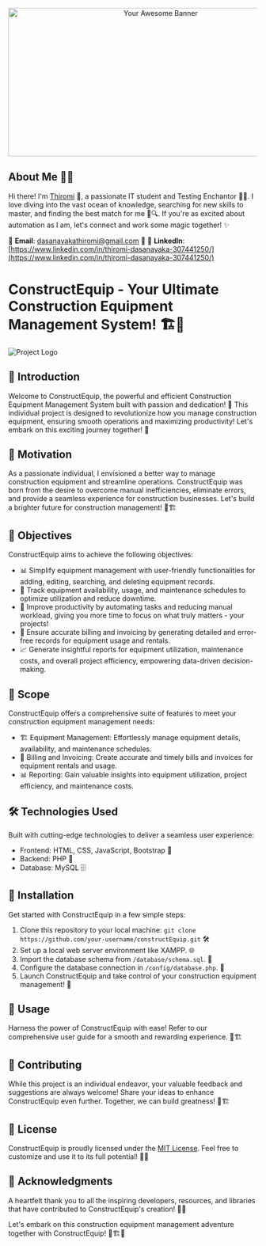 <p align="center">
  <img src="https://github.com/Thiromi97/ebay_automation/blob/main/my%20banner.png?raw=true" alt="Your Awesome Banner" width="600" height="300">
</p>

## About Me 👩‍💻

Hi there! I'm [Thiromi](https://www.linkedin.com/in/thiromi-dasanayaka-307441250/) 👋, a passionate IT student and Testing Enchantor 🧙‍♂️. I love diving into the vast ocean of knowledge, searching for new skills to master, and finding the best match for me 🌊🔍. If you're as excited about automation as I am, let's connect and work some magic together! ✨

📧 **Email**: dasanayakathiromi@gmail.com 💌
🔗 **LinkedIn**: [https://www.linkedin.com/in/thiromi-dasanayaka-307441250/](https://www.linkedin.com/in/thiromi-dasanayaka-307441250/)


# ConstructEquip - Your Ultimate Construction Equipment Management System! 🏗️💼

![Project Logo](/path/to/project-logo.png)

## 📜 Introduction
Welcome to ConstructEquip, the powerful and efficient Construction Equipment Management System built with passion and dedication! 🚀 This individual project is designed to revolutionize how you manage construction equipment, ensuring smooth operations and maximizing productivity! Let's embark on this exciting journey together! 🌟

## 🌟 Motivation
As a passionate individual, I envisioned a better way to manage construction equipment and streamline operations. ConstructEquip was born from the desire to overcome manual inefficiencies, eliminate errors, and provide a seamless experience for construction businesses. Let's build a brighter future for construction management! 💪🏗️

## 🎯 Objectives
ConstructEquip aims to achieve the following objectives:
- 📊 Simplify equipment management with user-friendly functionalities for adding, editing, searching, and deleting equipment records.
- 📅 Track equipment availability, usage, and maintenance schedules to optimize utilization and reduce downtime.
- 💼 Improve productivity by automating tasks and reducing manual workload, giving you more time to focus on what truly matters - your projects!
- 💸 Ensure accurate billing and invoicing by generating detailed and error-free records for equipment usage and rentals.
- 📈 Generate insightful reports for equipment utilization, maintenance costs, and overall project efficiency, empowering data-driven decision-making.

## 🌈 Scope
ConstructEquip offers a comprehensive suite of features to meet your construction equipment management needs:
- 🏗️ Equipment Management: Effortlessly manage equipment details, availability, and maintenance schedules.
- 💼 Billing and Invoicing: Create accurate and timely bills and invoices for equipment rentals and usage.
- 📊 Reporting: Gain valuable insights into equipment utilization, project efficiency, and maintenance costs.

## 🛠️ Technologies Used
Built with cutting-edge technologies to deliver a seamless user experience:
- Frontend: HTML, CSS, JavaScript, Bootstrap 🎨
- Backend: PHP 🧙
- Database: MySQL 🗄️

## 🔧 Installation
Get started with ConstructEquip in a few simple steps:
1. Clone this repository to your local machine: `git clone https://github.com/your-username/constructEquip.git` 🛠️
2. Set up a local web server environment like XAMPP. 🌐
3. Import the database schema from `/database/schema.sql`. 🏰
4. Configure the database connection in `/config/database.php`. 🔧
5. Launch ConstructEquip and take control of your construction equipment management! 🚀

## 💼 Usage
Harness the power of ConstructEquip with ease! Refer to our comprehensive user guide for a smooth and rewarding experience. 📖🏗️

## 👥 Contributing
While this project is an individual endeavor, your valuable feedback and suggestions are always welcome! Share your ideas to enhance ConstructEquip even further. Together, we can build greatness! 🤝🏗️

## 📜 License
ConstructEquip is proudly licensed under the [MIT License](LICENSE). Feel free to customize and use it to its full potential! 📝🚀

## 🙏 Acknowledgments
A heartfelt thank you to all the inspiring developers, resources, and libraries that have contributed to ConstructEquip's creation! 🙌✨

Let's embark on this construction equipment management adventure together with ConstructEquip! 🌟🏗️💼

